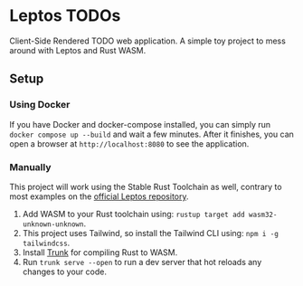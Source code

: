 # Leptos TODOs

Client-Side Rendered TODO web application.
A simple toy project to mess around with Leptos and Rust WASM.

## Setup

### Using Docker

If you have Docker and docker-compose installed, you can simply run
`docker compose up --build` and wait a few minutes. After it finishes,
you can open a browser at `http://localhost:8080` to see the application.

### Manually

This project will work using the Stable Rust Toolchain as well, contrary
to most examples on the [official Leptos repository](https://github.com/leptos-rs/leptos).

1. Add WASM to your Rust toolchain using: `rustup target add wasm32-unknown-unknown`.
2. This project uses Tailwind, so install the Tailwind CLI using: `npm i -g tailwindcss`.
3. Install [Trunk](https://trunkrs.dev/#install) for compiling Rust to WASM.
4. Run `trunk serve --open` to run a dev server that hot reloads any changes to your code.
